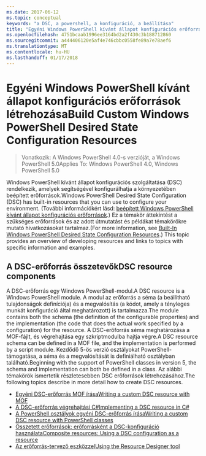```yaml
---
ms.date: 2017-06-12
ms.topic: conceptual
keywords: "a DSC, a powershell, a konfiguráció, a beállítása"
title: "Egyéni Windows PowerShell kívánt állapot konfigurációs erőforrások létrehozása"
ms.openlocfilehash: 4751bcaab1996ee3164bd2a2f430c3b188712860
ms.sourcegitcommit: a444406120e5af4e746cbbc0558fe89a7e78aef6
ms.translationtype: MT
ms.contentlocale: hu-HU
ms.lasthandoff: 01/17/2018
---
```

# <a name="build-custom-windows-powershell-desired-state-configuration-resources"></a><span data-ttu-id="89461-103">Egyéni Windows PowerShell kívánt állapot konfigurációs erőforrások létrehozása</span><span class="sxs-lookup"><span data-stu-id="89461-103">Build Custom Windows PowerShell Desired State Configuration Resources</span></span>

> <span data-ttu-id="89461-104">Vonatkozik: A Windows PowerShell 4.0-s verzióját, a Windows PowerShell 5.0</span><span class="sxs-lookup"><span data-stu-id="89461-104">Applies To: Windows PowerShell 4.0, Windows PowerShell 5.0</span></span>

<span data-ttu-id="89461-105">Windows PowerShell kívánt állapot konfigurációs szolgáltatása (DSC) rendelkezik, amelyek segítségével konfigurálhatja a környezetében beépített erőforrások.</span><span class="sxs-lookup"><span data-stu-id="89461-105">Windows PowerShell Desired State Configuration (DSC) has built-in resources that you can use to configure your environment.</span></span> <span data-ttu-id="89461-106">(További információkért lásd: [beépített Windows PowerShell kívánt állapot konfigurációs erőforrások](builtInResource.md).) Ez a témakör áttekintést a szükséges erőforrások és az adott útmutatást és példákat témakörökre mutató hivatkozásokat tartalmaz.</span><span class="sxs-lookup"><span data-stu-id="89461-106">(For more information, see [Built-In Windows PowerShell Desired State Configuration Resources](builtInResource.md).) This topic provides an overview of developing resources and links to topics with specific information and examples.</span></span>

## <a name="dsc-resource-components"></a><span data-ttu-id="89461-107">A DSC-erőforrás összetevők</span><span class="sxs-lookup"><span data-stu-id="89461-107">DSC resource components</span></span>

<span data-ttu-id="89461-108">A DSC-erőforrás egy Windows PowerShell-modul.</span><span class="sxs-lookup"><span data-stu-id="89461-108">A DSC resource is a Windows PowerShell module.</span></span> <span data-ttu-id="89461-109">A modul az erőforrás a séma (a beállítható tulajdonságok definíciója) és a megvalósítás (a kódot, amely a tényleges munkát konfiguráció által meghatározott) is tartalmazza.</span><span class="sxs-lookup"><span data-stu-id="89461-109">The module contains both the schema (the definition of the configurable properties) and the implementation (the code that does the actual work specified by a configuration) for the resource.</span></span> <span data-ttu-id="89461-110">A DSC-erőforrás séma meghatározása a MOF-fájlt, és végrehajtása egy szkriptmodulba hajtja végre.</span><span class="sxs-lookup"><span data-stu-id="89461-110">A DSC resource schema can be defined in a MOF file, and the implementation is performed by a script module.</span></span> <span data-ttu-id="89461-111">Kezdődő 5-ös verzió osztályokat PowerShell-támogatása, a séma és a megvalósítását is definiálható osztályban található.</span><span class="sxs-lookup"><span data-stu-id="89461-111">Beginning with the support of PowerShell classes in version 5, the schema and implementation can both be defined in a class.</span></span> <span data-ttu-id="89461-112">Az alábbi témakörök ismertetik részletesebben DSC erőforrások létrehozásához.</span><span class="sxs-lookup"><span data-stu-id="89461-112">The following topics describe in more detail how to create DSC resources.</span></span>

* [<span data-ttu-id="89461-113">Egyéni DSC-erőforrás MOF írása</span><span class="sxs-lookup"><span data-stu-id="89461-113">Writing a custom DSC resource with MOF</span></span>](authoringResourceMOF.md)
* [<span data-ttu-id="89461-114">A DSC-erőforrás végrehajtási C#</span><span class="sxs-lookup"><span data-stu-id="89461-114">Implementing a DSC resource in C#</span></span>](authoringResourceMofCS.md)
* [<span data-ttu-id="89461-115">A PowerShell osztályok egyéni DSC-erőforrás írása</span><span class="sxs-lookup"><span data-stu-id="89461-115">Writing a custom DSC resource with PowerShell classes</span></span>](authoringResourceClass.md)
* [<span data-ttu-id="89461-116">Összetett erőforrások: erőforrásként a DSC-konfiguráció használata</span><span class="sxs-lookup"><span data-stu-id="89461-116">Composite resources: Using a DSC configuration as a resource</span></span>](authoringResourceComposite.md)
* [<span data-ttu-id="89461-117">Az erőforrás-tervező eszközzel</span><span class="sxs-lookup"><span data-stu-id="89461-117">Using the Resource Designer tool</span></span>](authoringResourceMofDesigner.md)

